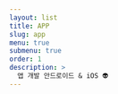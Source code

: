 ```yaml
---
layout: list
title: APP
slug: app
menu: true
submenu: true
order: 1
description: >
  앱 개발 안드로이드 & iOS 👽
---
```

